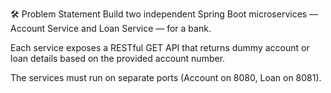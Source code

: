 🛠️ Problem Statement
Build two independent Spring Boot microservices — Account Service and Loan Service — for a bank. 

Each service exposes a RESTful GET API that returns dummy account or loan details based on the provided account number.

The services must run on separate ports (Account on 8080, Loan on 8081).

